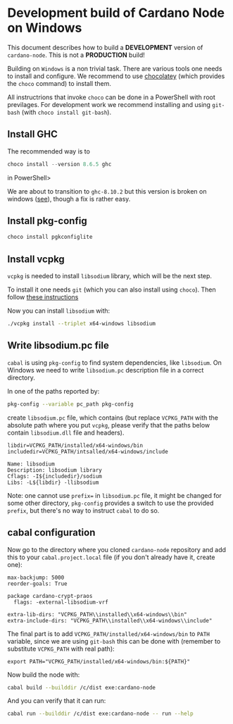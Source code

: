 # Development build of Cardano Node on Windows

This document describes how to build a __DEVELOPMENT__ version of `cardano-node`.
This is not a __PRODUCTION__ build!

Building on `Windows` is a non trivial task.  There are various tools one needs
to install and configure.  We recommend to use
[chocolatey](https://chocolatey.org) (which provides the `choco` command) to
install them.

All instructrions that invoke `choco` can be done in a PowerShell with root
previlages.  For development work we recommend installing and using `git-bash`
(with `choco install git-bash`).

## Install GHC

The recommended way is to

```PowerShell
choco install --version 8.6.5 ghc
```
in PowerShell>

We are about to transition to `ghc-8.10.2` but this version is broken on
windows ([see](https://gitlab.haskell.org/ghc/ghc/-/issues/18550)), though
a fix is rather easy.

## Install pkg-config

```PowerShell
choco install pgkconfiglite
```

## Install vcpkg

`vcpkg` is needed to install `libsodium` library, which will be the
next step.

To install it one needs `git` (which you can also install using `choco`).  Then
follow [these
instructions](https://github.com/microsoft/vcpkg#quick-start-windows)

Now you can install `libsodium` with:
```bash
./vcpkg install --triplet x64-windows libsodium
```

## Write libsodium.pc file

`cabal` is using `pkg-config` to find system dependencies, like `libsodium`.
On Windows we need to write `libsodium.pc` description file in a correct
directory.

In one of the paths reported by:
```bash
pkg-config --variable pc_path pkg-config
```
create `libsodium.pc` file, which contains (but replace `VCPKG_PATH` with the
absolute path where you put `vcpkg`, please verify that the paths below contain
`libsodium.dll` file and headers).

```
libdir=VCPKG_PATH/installed/x64-windows/bin
includedir=VCPKG_PATH/intsalled/x64-windows/include

Name: libsodium
Description: libsodium library
Cflags: -I${includedir}/sodium
Libs: -L${libdir} -llibsodium
```

Note: one cannot use `prefix=` in `libsodium.pc` file, it might be changed for
some other directory, `pkg-config` provides a switch to use the provided
`prefix`, but there's no way to instruct `cabal` to do so.


## cabal configuration

Now go to the directory where you cloned `cardano-node` repository and add this
to your `cabal.project.local` file (if you don't already have it, create one):

```
max-backjump: 5000
reorder-goals: True

package cardano-crypt-praos
  flags: -external-libsodium-vrf

extra-lib-dirs: "VCPKG_PATH\\installed\\x64-windows\\bin"
extra-include-dirs: "VCPKG_PATH\\installed\\x64-windows\\include"
```

The final part is to add `VCPKG_PATH/installed/x64-windows/bin` to `PATH`
variable, since we are using `git-bash` this can be done with (remember
to substitute `VCPKG_PATH` with real path):

```
export PATH="VCPKG_PATH/installed/x64-windows/bin:${PATH}"
```

Now build the node with:

```bash
cabal build --builddir /c/dist exe:cardano-node
```

And you can verify that it can run:
```bash
cabal run --builddir /c/dist exe:cardano-node -- run --help
```
